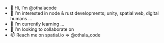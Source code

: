 - 👋 Hi, I’m @othalacode
- 👀 I’m interested in node & rust developments; unity, spatial web, digital humans ...
- 🌱 I’m currently learning ...
- 💞️ I’m looking to collaborate on 
- 📫 Reach me on spatial.io => @othala_code

<!---
othalacode/othalacode is a ✨ special ✨ repository because its `README.md` (this file) appears on your GitHub profile.
You can click the Preview link to take a look at your changes.
--->
